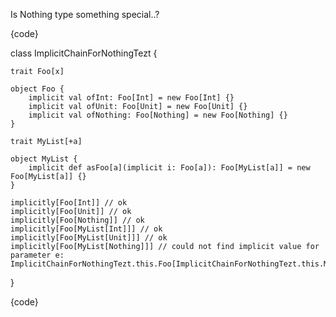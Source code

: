 Is Nothing type something special..?

{code}

class ImplicitChainForNothingTezt {
    
    trait Foo[x]
    
    object Foo {
        implicit val ofInt: Foo[Int] = new Foo[Int] {}
        implicit val ofUnit: Foo[Unit] = new Foo[Unit] {}
        implicit val ofNothing: Foo[Nothing] = new Foo[Nothing] {}
    }
    
    trait MyList[+a]
    
    object MyList {
        implicit def asFoo[a](implicit i: Foo[a]): Foo[MyList[a]] = new Foo[MyList[a]] {}
    }
    
    implicitly[Foo[Int]] // ok
    implicitly[Foo[Unit]] // ok
    implicitly[Foo[Nothing]] // ok
    implicitly[Foo[MyList[Int]]] // ok
    implicitly[Foo[MyList[Unit]]] // ok
    implicitly[Foo[MyList[Nothing]]] // could not find implicit value for parameter e: ImplicitChainForNothingTezt.this.Foo[ImplicitChainForNothingTezt.this.MyList[Nothing]]

}

{code}
